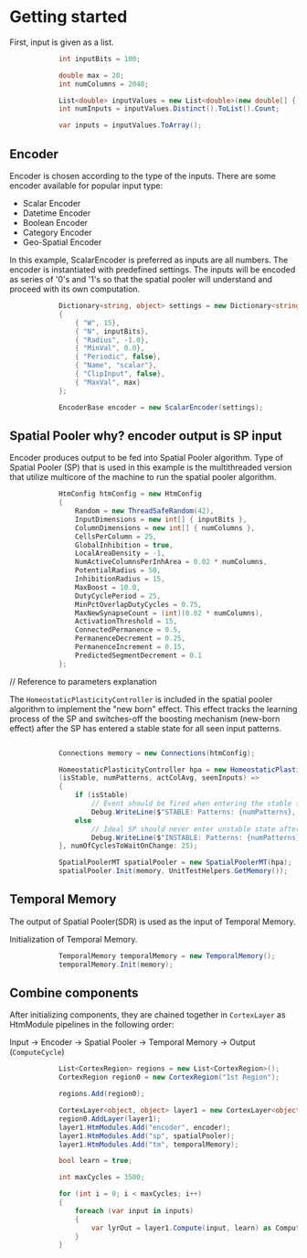 # Getting started

First, input is given as a list.

```cs
            int inputBits = 100;

            double max = 20;
            int numColumns = 2048;

            List<double> inputValues = new List<double>(new double[] { 0.0, 1.0, 0.0, 2.0, 3.0, 4.0, 5.0, 6.0, 5.0, 4.0, 3.0, 7.0, 1.0, 9.0, 12.0, 11.0, 12.0, 13.0, 14.0, 11.0, 12.0, 14.0, 5.0, 7.0, 6.0, 9.0, 3.0, 4.0, 3.0, 4.0, 3.0, 4.0 });
            int numInputs = inputValues.Distinct().ToList().Count;

            var inputs = inputValues.ToArray();
```

## Encoder

Encoder is chosen according to the type of the inputs. There are some encoder available for popular input type:

- Scalar Encoder
- Datetime Encoder
- Boolean Encoder
- Category Encoder
- Geo-Spatial Encoder

In this example, ScalarEncoder is preferred as inputs are all numbers. The encoder is instantiated with predefined settings. The inputs will be encoded as series of '0's and '1's so that the spatial pooler will understand and proceed with its own computation.

```cs
            Dictionary<string, object> settings = new Dictionary<string, object>()
            {
                { "W", 15},
                { "N", inputBits},
                { "Radius", -1.0},
                { "MinVal", 0.0},
                { "Periodic", false},
                { "Name", "scalar"},
                { "ClipInput", false},
                { "MaxVal", max}
            };

            EncoderBase encoder = new ScalarEncoder(settings);
```

<!-- link to encoder -->

## Spatial Pooler why? encoder output is SP input

Encoder produces output to be fed into Spatial Pooler algorithm. Type of Spatial Pooler (SP) that is used in this example is the multithreaded version that utilize multicore of the machine to run the spatial pooler algorithm.

```cs
            HtmConfig htmConfig = new HtmConfig
            {
                Random = new ThreadSafeRandom(42),
                InputDimensions = new int[] { inputBits },
                ColumnDimensions = new int[] { numColumns },
                CellsPerColumn = 25,
                GlobalInhibition = true,
                LocalAreaDensity = -1,
                NumActiveColumnsPerInhArea = 0.02 * numColumns,
                PotentialRadius = 50,
                InhibitionRadius = 15,
                MaxBoost = 10.0,
                DutyCyclePeriod = 25,
                MinPctOverlapDutyCycles = 0.75,
                MaxNewSynapseCount = (int)(0.02 * numColumns),
                ActivationThreshold = 15,
                ConnectedPermanence = 0.5,
                PermanenceDecrement = 0.25,
                PermanenceIncrement = 0.15,
                PredictedSegmentDecrement = 0.1
            };
```

// Reference to parameters explanation

The `HomeostaticPlasticityController` is included in the spatial pooler algorithm to implement the "new born" effect. This effect tracks the learning process of the SP and switches-off the boosting mechanism (new-born effect) after the SP has entered a stable state for all seen input patterns.

```cs

            Connections memory = new Connections(htmConfig);

            HomeostaticPlasticityController hpa = new HomeostaticPlasticityController(memory, numInputs * 55,
            (isStable, numPatterns, actColAvg, seenInputs) =>
            {
                if (isStable)
                    // Event should be fired when entering the stable state.
                    Debug.WriteLine($"STABLE: Patterns: {numPatterns}, Inputs: {seenInputs}, iteration: {seenInputs / numPatterns}");
                else
                    // Ideal SP should never enter unstable state after stable state.
                    Debug.WriteLine($"INSTABLE: Patterns: {numPatterns}, Inputs: {seenInputs}, iteration: {seenInputs / numPatterns}");
            }, numOfCyclesToWaitOnChange: 25);

            SpatialPoolerMT spatialPooler = new SpatialPoolerMT(hpa);
            spatialPooler.Init(memory, UnitTestHelpers.GetMemory());
```

## Temporal Memory

The output of Spatial Pooler(SDR) is used as the input of Temporal Memory.

Initialization of Temporal Memory.

```cs
            TemporalMemory temporalMemory = new TemporalMemory();
            temporalMemory.Init(memory);

```

## Combine components

After initializing components, they are chained together in `CortexLayer` as HtmModule pipelines in the following order:

Input &#8594; Encoder &#8594; Spatial Pooler &#8594; Temporal Memory &#8594; Output (`ComputeCycle`)

```cs
            List<CortexRegion> regions = new List<CortexRegion>();
            CortexRegion region0 = new CortexRegion("1st Region");

            regions.Add(region0);

            CortexLayer<object, object> layer1 = new CortexLayer<object, object>("L1");
            region0.AddLayer(layer1);
            layer1.HtmModules.Add("encoder", encoder);
            layer1.HtmModules.Add("sp", spatialPooler);
            layer1.HtmModules.Add("tm", temporalMemory);

            bool learn = true;

            int maxCycles = 3500;

            for (int i = 0; i < maxCycles; i++)
            {
                foreach (var input in inputs)
                {
                    var lyrOut = layer1.Compute(input, learn) as ComputeCycle;
                }
            }
```
